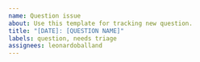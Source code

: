 ```yaml
---
name: Question issue
about: Use this template for tracking new question.
title: "[DATE]: [QUESTION NAME]"
labels: question, needs triage
assignees: leonardoballand
---
```

